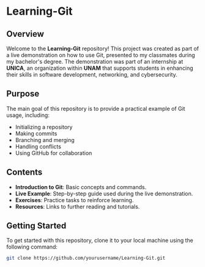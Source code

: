 # Learning-Git

## Overview

Welcome to the **Learning-Git** repository! This project was created as part of a live demonstration on how to use Git, presented to my classmates during my bachelor's degree. The demonstration was part of an internship at **UNICA**, an organization within **UNAM** that supports students in enhancing their skills in software development, networking, and cybersecurity.

## Purpose

The main goal of this repository is to provide a practical example of Git usage, including:

- Initializing a repository
- Making commits
- Branching and merging
- Handling conflicts
- Using GitHub for collaboration

## Contents

- **Introduction to Git**: Basic concepts and commands.
- **Live Example**: Step-by-step guide used during the live demonstration.
- **Exercises**: Practice tasks to reinforce learning.
- **Resources**: Links to further reading and tutorials.

## Getting Started

To get started with this repository, clone it to your local machine using the following command:

```bash
git clone https://github.com/yourusername/Learning-Git.git
